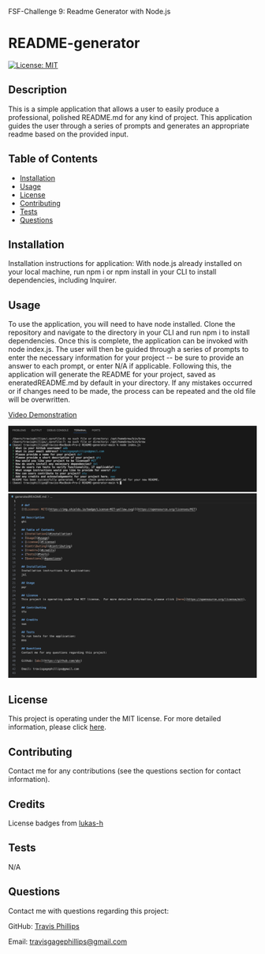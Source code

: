 FSF-Challenge 9: Readme Generator with Node.js

# README-generator
[![License: MIT](https://img.shields.io/badge/License-MIT-yellow.svg)](https://opensource.org/licenses/MIT)

## Description
This is a simple application that allows a user to easily produce a professional, polished README.md for any kind of project.  This application guides the user through a series of prompts and generates an appropriate readme based on the provided input.

## Table of Contents
* [Installation](#installation)
* [Usage](#usage)
* [License](#license)
* [Contributing](#contributing)
* [Tests](#tests)
* [Questions](#questions)

## Installation
Installation instructions for application:
With node.js already installed on your local machine, run npm i or npm install in your CLI to install dependencies, including Inquirer.

## Usage
To use the application, you will need to have node installed.  Clone the repository and navigate to the directory in your CLI and run npm i to install dependencies.  Once this is complete, the application can be invoked with node index.js.  The user will then be guided through a series of prompts to enter the necessary information for your project -- be sure to provide an answer to each prompt, or enter N/A if applicable. Following this, the application will generate the README for your project, saved as eneratedREADME.md by default in your directory.  If any mistakes occurred or if changes need to be made, the process can be repeated and the old file will be overwritten.

[Video Demonstration](https://drive.google.com/file/d/1cK37zw-G8KeAT_PkbeX6qDoaoLui4CAw/view?usp=drive_link)

![Screenshot of application running in console](./assets/images/Sample%20Readme%20CLI.png)
![Screenshot of generated README](./assets/images/Sample%20Readme%20markdown.png)

## License
This project is operating under the MIT license.  For more detailed information, please click [here](https://opensource.org/license/mit).

## Contributing
Contact me for any contributions (see the questions section for contact information).

## Credits
License badges from [lukas-h](https://gist.github.com/lukas-h/2a5d00690736b4c3a7ba)

## Tests
N/A

## Questions
Contact me with questions regarding this project:

GitHub: [Travis Phillips](https://github.com/travisgage)

Email: travisgagephillips@gmail.com


